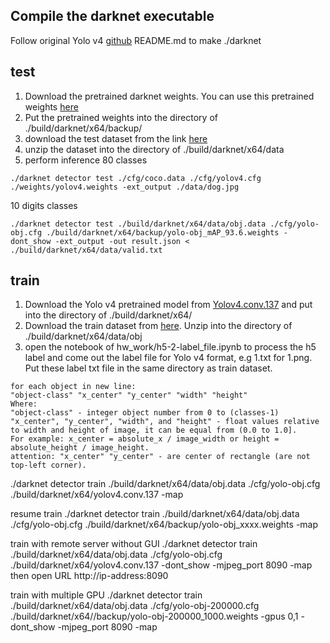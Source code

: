 ## Compile the darknet executable
Follow original Yolo v4 [github](https://github.com/AlexeyAB/darknet.git) README.md to make ./darknet
## test
1. Download the pretrained darknet weights. You can use this pretrained weights [here](https://drive.google.com/file/d/1lDDQ_JJmW0hv4SNGkcT1yiWcPxf459Us/view?usp=sharing)
2. Put the pretrained weights into the directory of ./build/darknet/x64/backup/
3. download the test dataset from the link [here](https://drive.google.com/file/d/1nswVLQSGupsRympzb3tUv3L94d7ADPmi/view?usp=sharing)
4. unzip the dataset into the directory of ./build/darknet/x64/data
5. perform inference
80 classes

<pre><code>./darknet detector test ./cfg/coco.data ./cfg/yolov4.cfg ./weights/yolov4.weights -ext_output ./data/dog.jpg
</code></pre>

10 digits classes

<pre><code>./darknet detector test ./build/darknet/x64/data/obj.data ./cfg/yolo-obj.cfg ./build/darknet/x64/backup/yolo-obj_mAP_93.6.weights -dont_show -ext_output -out result.json < ./build/darknet/x64/data/valid.txt
</code></pre>

## train
1. Download the Yolo v4 pretrained model from [Yolov4.conv.137](https://github.com/AlexeyAB/darknet/releases/download/darknet_yolo_v3_optimal/yolov4.conv.137) and put into the directory of ./build/darknet/x64/
2. Download the train dataset from [here](https://drive.google.com/file/d/1UheRzvFHMCC2vWt5f9PTHMniRP6K_uug/view?usp=sharing). Unzip into the directory of ./build/darknet/x64/data/obj
3. open the notebook of hw_work/h5-2-label_file.ipynb to process the h5 label and come out the label file for Yolo v4 format, e.g 1.txt for 1.png. Put these label txt file in the same directory as train dataset.
<pre><code>for each object in new line:
"object-class" "x_center" "y_center" "width" "height"
Where:
"object-class" - integer object number from 0 to (classes-1)
"x_center", "y_center", "width", and "height" - float values relative to width and height of image, it can be equal from (0.0 to 1.0].
For example: x_center = absolute_x / image_width or height = absolute_height / image_height.
attention: "x_center" "y_center" - are center of rectangle (are not top-left corner).
</code></pre>
  
  
  
./darknet detector train ./build/darknet/x64/data/obj.data ./cfg/yolo-obj.cfg ./build/darknet/x64/yolov4.conv.137 -map

resume train
./darknet detector train ./build/darknet/x64/data/obj.data ./cfg/yolo-obj.cfg ./build/darknet/x64/backup/yolo-obj_xxxx.weights -map

train with remote server without GUI
./darknet detector train ./build/darknet/x64/data/obj.data ./cfg/yolo-obj.cfg ./build/darknet/x64/yolov4.conv.137 -dont_show -mjpeg_port 8090 -map
then open URL http://ip-address:8090 

train with multiple GPU
./darknet detector train ./build/darknet/x64/data/obj.data ./cfg/yolo-obj-200000.cfg ./build/darknet/x64//backup/yolo-obj-200000_1000.weights -gpus 0,1 -dont_show -mjpeg_port 8090 -map


